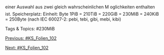 einer Auswahl aus zwei gleich wahrscheinlichen M oglichkeiten enthalten ist.
Speicherplatz:
Einheit: Byte
1PiB = 210TiB = 220GiB = 230MiB = 240KiB = 250Byte
(nach IEC 60027-2: pebi, tebi, gibi, mebi, kibi)

   Tags & Topics:
   #230MiB

[Previous: #KS_Folien_102](KS_Folien_102.md)

[Next: #KS_Folien_102](KS_Folien_102.md)